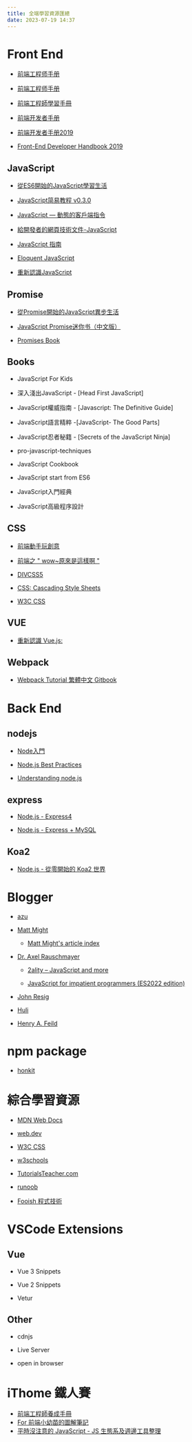 ```yaml
---
title: 全端學習資源匯總
date: 2023-07-19 14:37
---
```


# Front End

- [前端工程师手册](https://leohxj.gitbooks.io/front-end-database/content/index.html)

- [前端工程师手册](https://www.bookstack.cn/books/front-end-database)

- [前端工程師學習手冊](https://jack1in.gitbook.io/font-end/)

- [前端开发者手册](https://dwqs.gitbooks.io/frontenddevhandbook/content/)

- [前端开发者手册2019](https://frontendmasters.com/guides/front-end-handbook/2019/)

- [Front-End Developer Handbook 2019](https://frontendmasters.com/books/front-end-handbook/2019/)

## JavaScript

- [從ES6開始的JavaScript學習生活](https://eyesofkids.gitbooks.io/javascript-start-from-es6/content/)

- [JavaScript简易教程 v0.3.0](http://yanhaijing.com/basejs/index.html)

- [JavaScript — 動態的客戶端指令](https://developer.mozilla.org/zh-TW/docs/Learn/JavaScript)

- [給開發者的網頁技術文件-JavaScript](https://developer.mozilla.org/zh-TW/docs/Web/JavaScript)

- [JavaScript 指南](https://developer.mozilla.org/zh-TW/docs/Web/JavaScript/Guide)

- [Eloquent JavaScript](https://eloquentjavascript.net/)

- [重新認識JavaScript](https://ithelp.ithome.com.tw/users/20065504/ironman/1259)


## Promise

- [從Promise開始的JavaScript異步生活](https://eddy-chang.gitbook.io/javascript-start-es6-promise/)

- [JavaScript Promise迷你书（中文版）](http://liubin.org/promises-book/)

- [Promises Book](https://azu.github.io/promises-book/)

## Books

- JavaScript For Kids

- 深入淺出JavaScript - [Head First JavaScript]

- JavaScript權威指南 - [Javascript: The Definitive Guide]

- JavaScript語言精粹 -[JavaScript- The Good Parts]

- JavaScript忍者秘籍 - [Secrets of the JavaScript Ninja]

- pro-javascript-techniques

- JavaScript Cookbook

- JavaScript start from ES6

- JavaScript入門經典

- JavaScript高級程序設計

## CSS

- [前端動手玩創意](https://ithelp.ithome.com.tw/users/20134378/articles)

- [前端之 " wow~原來是這樣啊 "](https://ithelp.ithome.com.tw/users/20111959/ironman/1786)

- [DIVCSS5](http://www.divcss5.com/cssrumen/)

- [CSS: Cascading Style Sheets](https://developer.mozilla.org/en-US/docs/Web/CSS)

- [W3C CSS](https://www.w3.org/Style/CSS/Overview.en.html)

## VUE

- [重新認識 Vue.js:](https://book.vue.tw/)

## Webpack

- [Webpack Tutorial 繁體中文 Gitbook](https://neighborhood999.github.io/webpack-tutorial-gitbook/)


# Back End

## nodejs

- [Node入門](https://www.nodebeginner.org/index-zh-tw.html)

- [Node.js Best Practices](https://github.com/goldbergyoni/nodebestpractices)

- [Understanding node.js](http://debuggable.com/posts/understanding-node-js:4bd98440-45e4-4a9a-8ef7-0f7ecbdd56cb)

## express

- [Node.js - Express4](https://dotblogs.com.tw/explooosion/2016/06/11/213626)

- [Node.js - Express + MySQL](https://dotblogs.com.tw/explooosion/2016/07/18/010601)

## Koa2

- [Node.js - 從零開始的 Koa2 世界](https://dotblogs.com.tw/explooosion/2017/06/05/221119)

# Blogger

- [azu](https://efcl.info/)

- [Matt Might](https://matt.might.net/)

    - [Matt Might's article index](https://matt.might.net/articles/)

- [Dr. Axel Rauschmayer](https://dr-axel.de/)

    - [2ality – JavaScript and more](https://2ality.com/)

    - [JavaScript for impatient programmers (ES2022 edition)](https://exploringjs.com/impatient-js/index.html)

- [John Resig](https://johnresig.com/)

- [Huli](https://github.com/aszx87410/blog)

- [Henry A. Feild](https://hank.feild.org/index.html)

# npm package

- [honkit](https://github.com/honkit/honkit)


# 綜合學習資源

- [MDN Web Docs](https://developer.mozilla.org/en-US/docs/Web)

- [web.dev](https://web.dev/learn/)

- [W3C CSS](https://www.w3.org/Style/CSS/Overview.en.html)

- [w3schools](https://www.w3schools.com)

- [TutorialsTeacher.com](https://www.tutorialsteacher.com)

- [runoob](https://www.runoob.com/)

- [Fooish 程式技術](https://www.fooish.com)

# VSCode Extensions

## Vue

- Vue 3 Snippets

- Vue 2 Snippets

- Vetur

## Other

- cdnjs

- Live Server

- open in browser

#  iThome 鐵人賽

- [前端工程師養成手冊](https://ithelp.ithome.com.tw/users/20040221/ironman/1247)
- [For 前端小幼苗的圖解筆記](https://ithelp.ithome.com.tw/users/20121212/ironman/3578)
- [平時沒注意的 JavaScript - JS 生態系及週邊工具整理](https://ithelp.ithome.com.tw/users/20107440/ironman/1355)


